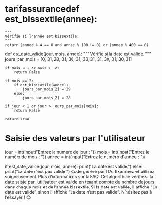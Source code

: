 # tarifassurancedef est_bissextile(annee):
    """
    Vérifie si l'année est bissextile.
    """
    return (annee % 4 == 0 and annee % 100 != 0) or (annee % 400 == 0)

def est_date_valide(jour, mois, annee):
    """
    Vérifie si la date est valide.
    """
    jours_par_mois = [0, 31, 28, 31, 30, 31, 30, 31, 31, 30, 31, 30, 31]

    if mois < 1 or mois > 12:
        return False

    if mois == 2:
        if est_bissextile(annee):
            jours_par_mois[2] = 29
        else:
            jours_par_mois[2] = 28

    if jour < 1 or jour > jours_par_mois[mois]:
        return False

    return True

# Saisie des valeurs par l'utilisateur
jour = int(input("Entrez le numéro de jour : "))
mois = int(input("Entrez le numéro de mois : "))
annee = int(input("Entrez le numéro d'année : "))

if est_date_valide(jour, mois, annee):
    print("La date est valide.")
else:
    print("La date n'est pas valide.")
Code généré par l'IA. Examinez et utilisez soigneusement. Plus d'informations sur la FAQ.
Cet algorithme vérifie si la date saisie par l’utilisateur est valide en tenant compte du nombre de jours dans chaque mois et de l’année bissextile. Si la date est valide, il affiche “La date est valide”, sinon il affiche “La date n’est pas valide”. N’hésitez pas à l’essayer ! 😊





